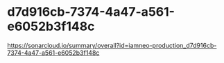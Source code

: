 # d7d916cb-7374-4a47-a561-e6052b3f148c
https://sonarcloud.io/summary/overall?id=iamneo-production_d7d916cb-7374-4a47-a561-e6052b3f148c
